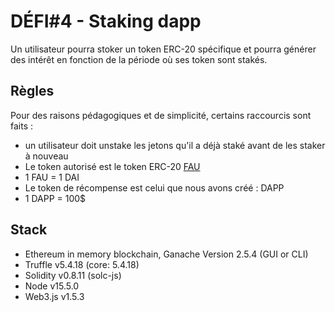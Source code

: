 # DÉFI#4 - Staking dapp
Un utilisateur pourra stoker un token ERC-20 spécifique et pourra générer des intérêt en fonction de la période où ses token sont stakés.

## Règles
Pour des raisons pédagogiques et de simplicité, certains raccourcis sont faits :

- un utilisateur doit unstake les jetons qu'il a déjà staké avant de les staker à nouveau
- Le token autorisé est le token ERC-20 [FAU](https://erc20faucet.com/)
- 1 FAU = 1 DAI
- Le token de récompense est celui que nous avons créé : DAPP
- 1 DAPP = 100$

## Stack
- Ethereum in memory blockchain, Ganache Version 2.5.4 (GUI or CLI)
- Truffle v5.4.18 (core: 5.4.18)
- Solidity v0.8.11 (solc-js)
- Node v15.5.0
- Web3.js v1.5.3
